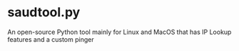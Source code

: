 # saudtool.py
An open-source Python tool mainly for Linux and MacOS that has IP Lookup features and a custom pinger
